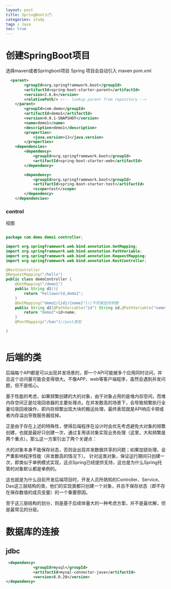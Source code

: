 ```yaml
---
layout: post
title: SpringBoot入门
categories: study
tags : Java
toc: true
---
```



# 创建SpringBoot项目
选择maven或者Springboot项目
Spring 项目会自动引入
maven
pom.xml
```xml
  <parent>
        <groupId>org.springframework.boot</groupId>
        <artifactId>spring-boot-starter-parent</artifactId>
        <version>2.6.6</version>
        <relativePath/> <!-- lookup parent from repository -->
    </parent>
        <groupId>com.demo</groupId>
        <artifactId>demo1</artifactId>
        <version>0.0.1-SNAPSHOT</version>
        <name>demo1</name>
        <description>demo1</description>
        <properties>
            <java.version>11</java.version>
        </properties>
    <dependencies>
        <dependency>
            <groupId>org.springframework.boot</groupId>
            <artifactId>spring-boot-starter-web</artifactId>
        </dependency>

        <dependency>
            <groupId>org.springframework.boot</groupId>
            <artifactId>spring-boot-starter-test</artifactId>
            <scope>test</scope>
        </dependency>
    </dependencies>
```

### control
视图
```java

package com.demo.demo1.controller;

import org.springframework.web.bind.annotation.GetMapping;
import org.springframework.web.bind.annotation.PathVariable;
import org.springframework.web.bind.annotation.RequestMapping;
import org.springframework.web.bind.annotation.RestController;

@RestController
@RequestMapping("/hello")
public class demoController {
    @GetMapping("/demo1")
    public String d1(){
        return "helloworld,demo1";
    }
    @GetMapping("demo2/{id}/{name}")//不同类型的参数
    public String d2(@PathVariable("id") String id,@PathVariable("name") String name){
        return "demo2"+id+name;
    }
    @PostMapping("/kan")//post类型

}



```
# 后端的类
后端每个API都是可以出现并发场景的，即一个API可能被多个应用同时访问，并且这个访问量可能会变得很大。不像APP、web等客户端程序，虽然会遇到并发问题，但不是核心。

基于性能的考虑，如果频繁创建的大的对象，由于对象占用的是堆内存空间，而堆内存空间正是垃圾回收器的主要处理点。在并发数高的场景下，会导致频繁执行全量垃圾回收操作，即内存频繁出现大块的搬运处理，最终表现就是API响应卡顿或者内存溢出导致服务器挂掉。


正是由于存在上述的特殊性，使得后端程序在设计时会优先考虑避免大对象的频繁创建，也就是最好只创建一次，通过复用该对象实现业务处理（这里，大和频繁是两个重点）。那么这一方案引出了两个关键点：

大的对象本身不能保存状态，否则会出现并发数据共享的问题；如果加锁处理，会严重影响程序性能（并发数高的情况下）。
针对这类对象，保证运行期间只创建一次，即类似于单例模式实现，这点Spring已经提供支持，这也是为什么Spring托管的对象默认都是单例的。

这也就是为什么目前开发后端项目时，开发人员所熟知的Controller、Service、Dao这三层结构的类，他们的实现类都只创建一个对象，并且不保存状态（即不存在保存数值的成员变量）的一个重要原因。

至于这三层结构的划分，则是基于后续体量大的一种考虑方案，并不是最优解，但是最常见的分层。

# 数据库的连接
## jdbc
```xml
 <dependency>
            <groupId>mysql</groupId>
            <artifactId>mysql-connector-java</artifactId>
            <version>8.0.28</version>
</dependency>
```


